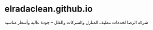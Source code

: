 # elradaclean.github.io
 شركة الرضا لخدمات تنظيف المنازل والشركات والفلل – جودة عالية وأسعار مناسبة

